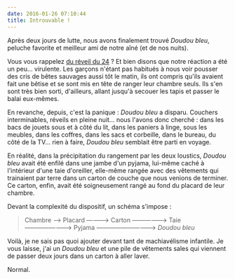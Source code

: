 ```yaml
---
date: 2016-01-26 07:10:44
title: Introuvable !
---
```


Après deux jours de lutte, nous avons finalement trouvé _Doudou bleu_, peluche favorite et meilleur ami de notre aîné (et de nos nuits).

<!-- more -->

Vous vous rappelez [du réveil du 24](/2016/01/au-reveil/) ? Et bien disons que notre réaction a été un peu… virulente. Les garçons n'étant pas habitués à nous voir pousser des cris de bêtes sauvages aussi tôt le matin, ils ont compris qu'ils avaient fait une bêtise et se sont mis en tête de ranger leur chambre seuls. Ils s'en sont très bien sorti, d'ailleurs, allant jusqu'à secouer les tapis et passer le balai eux-mêmes.

En revanche, depuis, c'est la panique : _Doudou bleu_ a disparu. Couchers interminables, réveils en pleine nuit… nous l'avons donc cherché : dans les bacs de jouets sous et à côté du lit, dans les paniers à linge, sous les meubles, dans les coffres, dans les sacs et corbeille, dans le bureau, du côté de la TV… rien à faire, _Doudou bleu_ semblait être parti en voyage.

En réalité, dans la précipitation du rangement par les deux loustics, _Doudou bleu_ avait été enfilé dans une jambe d'un pyjama, lui-même caché à l'intérieur d'une taie d'oreiller, elle-même rangée avec des vêtements qui trainaient par terre dans un carton de couche que nous venions de terminer. Ce carton, enfin, avait été soigneusement rangé au fond du placard de leur chambre.

Devant la complexité du dispositif, un schéma s'impose :

> Chambre
> ——> Placard
> ————> Carton
> ——————> Taie
> ————————> Pyjama
> ——————————> _Doudou bleu_

Voilà, je ne sais pas quoi ajouter devant tant de machiavélisme infantile. Je vous laisse, j'ai un _Doudou bleu_ et une pile de vêtements sales qui viennent de passer deux jours dans un carton à aller laver.

Normal.
